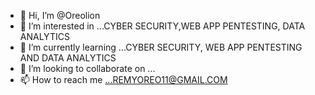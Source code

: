 - 👋 Hi, I’m @Oreolion
- 👀 I’m interested in ...CYBER SECURITY,WEB APP PENTESTING, DATA ANALYTICS
- 🌱 I’m currently learning ...CYBER SECURITY, WEB APP PENTESTING AND DATA ANALYTICS
- 💞️ I’m looking to collaborate on ...
- 📫 How to reach me ...REMYOREO11@GMAIL.COM

<!---
Oreolion/Oreolion is a ✨ special ✨ repository because its `README.md` (this file) appears on your GitHub profile.
You can click the Preview link to take a look at your changes.
--->
